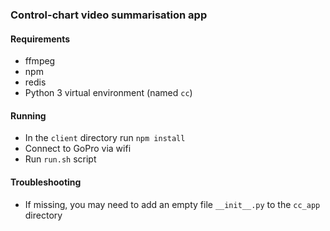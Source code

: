 ### Control-chart video summarisation app

#### Requirements

- ffmpeg
- npm
- redis
- Python 3 virtual environment (named `cc`)

#### Running

- In the `client` directory run `npm install`
- Connect to GoPro via wifi
- Run `run.sh` script

#### Troubleshooting

- If missing, you may need to add an empty file `__init__.py` to the `cc_app` directory
